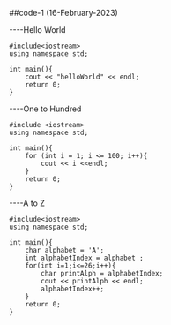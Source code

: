 ##code-1 (16-February-2023)


----Hello World
```
#include<iostream>
using namespace std;

int main(){
    cout << "helloWorld" << endl; 
    return 0;
}
```


----One to Hundred
```
#include <iostream>
using namespace std;

int main(){
    for (int i = 1; i <= 100; i++){
        cout << i <<endl;
    }
    return 0;
}
```


----A to Z 
```
#include<iostream>
using namespace std;

int main(){
    char alphabet = 'A';
    int alphabetIndex = alphabet ;
    for(int i=1;i<=26;i++){
        char printAlph = alphabetIndex;
        cout << printAlph << endl;
        alphabetIndex++;
    }
    return 0;
}
```
